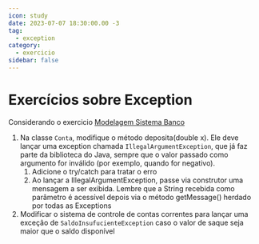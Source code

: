 ```yaml
---
icon: study
date: 2023-07-07 18:30:00.00 -3
tag:
  - exception
category:
  - exercicio
sidebar: false
---
```


# Exercícios sobre Exception

Considerando o exercicio [Modelagem Sistema Banco](../ExercicioHeranca/Heranca4%20Banco.md)

1. Na classe `Conta`, modifique o método deposita(double x). Ele deve lançar uma exception chamada
`IllegalArgumentException`, que já faz parte da biblioteca do Java, sempre que o valor passado como
argumento for inválido (por exemplo, quando for negativo).
    1. Adicione o try/catch para tratar o erro
    1. Ao lançar a IllegalArgumentException, passe via construtor uma mensagem a ser exibida. Lembre que a String recebida como parâmetro é acessível depois via o método getMessage() herdado por todas as Exceptions
1. Modificar o sistema de controle de contas correntes para lançar uma exceção de `SaldoInsufucienteException` caso o valor de saque seja maior que o saldo disponível